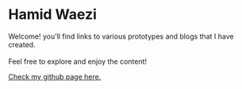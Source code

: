 # Hamid Waezi 
<p>
        Welcome! you'll find links to various prototypes and blogs that I have created.
        <br>
        <br>
        Feel free to explore and enjoy the content! 
        <br>
    </p>
<a href="https://hamidwaezi.github.io" target="_blank">Check my github page here.</a>

#